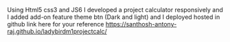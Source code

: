 Using Html5 css3 and JS6 I  developed a project calculator responsively and I added add-on feature theme btn (Dark and light) and I deployed hosted in github link here for your reference
 https://santhosh-antony-raj.github.io/ladybirdm1projectcalc/
